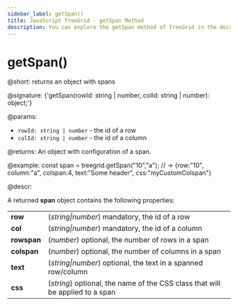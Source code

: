 ```yaml
---
sidebar_label: getSpan()
title: JavaScript TreeGrid - getSpan Method 
description: You can explore the getSpan method of TreeGrid in the documentation of the DHTMLX JavaScript UI library. Browse developer guides and API reference, try out code examples and live demos, and download a free 30-day evaluation version of DHTMLX Suite.
---
```


# getSpan()

@short: returns an object with spans

@signature: {'getSpan(rowId: string | number, colId: string | number): object;'}

@params:
- `rowId: string | number` - the id of a row
- `colId: string | number` - the id of a column

@returns:
An object with configuration of a span.

@example:
const span = treegrid.getSpan("10","a"); 
// -> {row:"10", column:"a", colspan:4, text:"Some header", css:"myCustomColspan"}

@descr:

A returned **span** object contains the following properties:

<table>
    <tbody>
        <tr>
            <td><b>row</b></td>
            <td>(<i>string|number</i>) mandatory, the id of a row</td>
        </tr>
        <tr>
            <td><b>col</b></td>
            <td>(<i>string|number</i>) mandatory, the id of a column</td>
        </tr>
        <tr>
            <td><b>rowspan</b></td>
            <td>(<i>number</i>) optional, the number of rows in a span</td>
        </tr>
        <tr>
            <td><b>colspan</b></td>
            <td>(<i>number</i>) optional, the number of columns in a span</td>
        </tr>
        <tr>
            <td><b>text</b></td>
            <td>(<i>string|number</i>) optional, the text in a spanned row/column</td>
        </tr>
        <tr>
            <td><b>css</b></td>
            <td>(<i>string</i>) optional, the name of the CSS class that will be applied to a span</td>
        </tr>
    </tbody>
</table>

[comment]: # (@relatedapi: grid/api/grid_spans_config.md grid/api/grid_addspan_method.md grid/api/grid_removespan_method.md)

[comment]: # (@related: treegrid/usage.md#addingremoving-spans)
